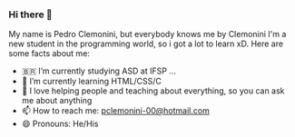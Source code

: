 ### Hi there 👋

My name is Pedro Clemonini, but everybody knows me by Clemonini
I'm a new student in the programming world, so i got a lot to learn xD.
Here are some facts about me:
- 🇧🇷 I’m currently studying ASD at IFSP ...
- 🌱 I’m currently learning HTML/CSS/C
- 💬 I love helping people and teaching about everything, so you can ask me about anything
- 📫 How to reach me: pclemonini-00@hotmail.com
- 😄 Pronouns: He/His
